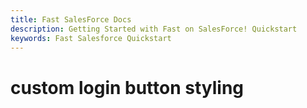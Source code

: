 ```yaml
---
title: Fast SalesForce Docs
description: Getting Started with Fast on SalesForce! Quickstart
keywords: Fast Salesforce Quickstart
---
```


# custom login button styling
